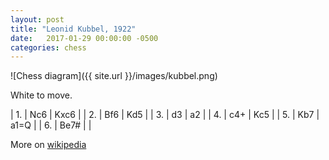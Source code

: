 ```yaml
---
layout: post
title: "Leonid Kubbel, 1922"
date:   2017-01-29 00:00:00 -0500
categories: chess
---
```


![Chess diagram]({{ site.url }}/images/kubbel.png)

White to move.

<!--more-->

| 1. | Nc6  | Kxc6 |
| 2. | Bf6  | Kd5  |
| 3. | d3   | a2   |
| 4. | c4+  | Kc5  |
| 5. | Kb7  | a1=Q |
| 6. | Be7# |      |
    
More on [wikipedia](https://en.wikipedia.org/wiki/Leonid_Kubbel#A_study_by_Leonid_Kubbel)